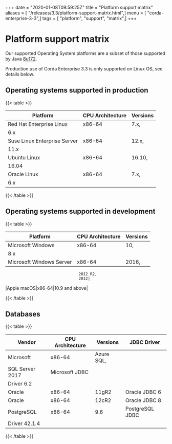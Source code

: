 +++
date = "2020-01-08T09:59:25Z"
title = "Platform support matrix"
aliases = [ "/releases/3.3/platform-support-matrix.html",]
menu = [ "corda-enterprise-3-3",]
tags = [ "platform", "support", "matrix",]
+++


# Platform support matrix

Our supported Operating System platforms are a subset of those supported by Java [8u172](http://www.oracle.com/technetwork/java/javase/certconfig-2095354.html).

Production use of Corda Enterprise 3.3 is only supported on Linux OS, see details below.


## Operating systems supported in production


{{< table >}}

|Platform|CPU Architecture|Versions|
|-------------------------------|------------------|-----------|
|Red Hat Enterprise Linux|x86-64|7.x,
                                    6.x|
|Suse Linux Enterprise Server|x86-64|12.x,
                                    11.x|
|Ubuntu Linux|x86-64|16.10,
                                    16.04|
|Oracle Linux|x86-64|7.x,
                                    6.x|

{{< /table >}}

## Operating systems supported in development


{{< table >}}

|Platform|CPU Architecture|Versions|
|-------------------------------|------------------|-----------|
|Microsoft Windows|x86-64|10,
                                    8.x|
|Microsoft Windows Server|x86-64|2016,
                                    2012 R2,
                                    2012|
|Apple macOS|x86-64|10.9 and
                                    above|

{{< /table >}}

## Databases


{{< table >}}

|Vendor|CPU Architecture|Versions|JDBC Driver|
|-------------------------------|------------------|------------------|--------------------|
|Microsoft|x86-64|Azure SQL,
                                    SQL Server 2017|Microsoft JDBC
                                    Driver 6.2|
|Oracle|x86-64|11gR2|Oracle JDBC 6|
|Oracle|x86-64|12cR2|Oracle JDBC 8|
|PostgreSQL|x86-64|9.6|PostgreSQL JDBC
                                    Driver 42.1.4|

{{< /table >}}

